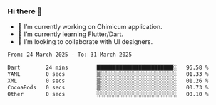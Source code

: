 ### Hi there 👋

<!--
**devcat37/devcat37** is a ✨ _special_ ✨ repository because its `README.md` (this file) appears on your GitHub profile.-->


- 🔭 I’m currently working on Chimicum application.
- 🌱 I’m currently learning Flutter/Dart.
- 👯 I’m looking to collaborate with UI designers.
<!-- - 🤔 I’m looking for help with ... -->

<!--START_SECTION:waka-->

```txt
From: 24 March 2025 - To: 31 March 2025

Dart        24 mins         ████████████████████████░   96.58 %
YAML        0 secs          ▒░░░░░░░░░░░░░░░░░░░░░░░░   01.33 %
XML         0 secs          ▒░░░░░░░░░░░░░░░░░░░░░░░░   01.26 %
CocoaPods   0 secs          ▒░░░░░░░░░░░░░░░░░░░░░░░░   00.73 %
Other       0 secs          ░░░░░░░░░░░░░░░░░░░░░░░░░   00.10 %
```

<!--END_SECTION:waka-->
